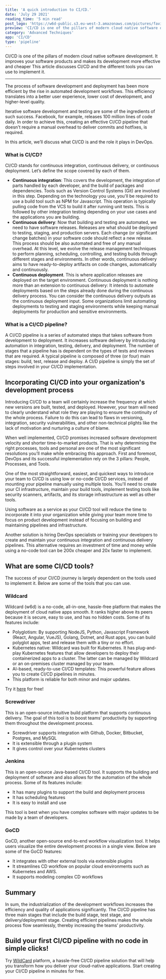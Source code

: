 ```yaml
---
title: 'A quick introduction to CI/CD.'
date: 'July 29 2021'
reading_time: '5 min read'
post_logo: 'https://w6d-public.s3.eu-west-3.amazonaws.com/pictures/favicon.png'
preview: 'CI/CD is one of the pillars of modern cloud native software development. It improves your software products and makes its development more effective and cheaper This article discusses CI/CD and the different tools you can use to implement it.'
category: 'Advanced Techniques'
app: 'CI/CD'
type: 'pipeline'
---
```


CI/CD is one of the pillars of modern cloud native software development. It improves your software products and makes its development more effective and cheaper This article discusses CI/CD and the different tools you can use to implement it.

---

The process of software development and deployment has been more efficient by the rise in automated development workflows. This efficiency translates into a better user experience, lower cost of development, and higher-level quality. 

Iterative software development and testing are some of the ingredients of such success. Facebook, for example, releases 100 million lines of code daily. In order to achieve this, creating an effective CI/CD pipeline that doesn't require a manual overhead to deliver commits and hotfixes, is required. 

In this article, we’ll discuss what CI/CD is and the role it plays in DevOps.

### What is CI/CD?

CI/CD stands for continuous integration, continuous delivery, or continuous deployment. Let’s define the scope covered by each of them.

- **Continuous integration**: This covers the development, the integration of parts handled by each developer, and the build of packages and dependencies. Tools such as Version Control Systems (Git) are involved in this step. Depending on the technology you use, you'll be required to use a build tool such as NPM for Javascript. This operation is typically pulling code from the VCS to build it after running unit tests. This is followed by other integration testing depending on your use cases and the applications you are building.
- **Continuous delivery**: Now that building and testing are automated, we need to have software releases. Releases are what should be deployed to testing, staging, and production servers. Each change (or significant change batches) in your software code should reflect a new release. This process should be also automated and free of any manual overhead. At this level, we evolve the release management techniques to perform planning, scheduling, controlling, and testing builds through different stages and environments. In other words, continuous delivery aims to have ready-to-deploy artifacts on code changes, automatically and continuously.
- **Continuous deployment**. This is where application releases are deployed on the target environment. Continuous deployment is nothing more than an extension to continuous delivery: It intends to automate deployments based on the steps already done during the continuous delivery process. You can consider the continuous delivery outputs as the continuous deployment input. Some organizations limit automating deployments to testing and staging environments while keeping manual deployments for production and sensitive environments.

### What is a CI/CD pipeline?

A CI/CD pipeline is a series of automated steps that takes software from development to deployment. It increases software delivery by introducing automation in integration, testing, delivery, and deployment. The number of stages that a pipeline has is dependent on the types of tests and reviews that are required. A typical pipeline is composed of three (or four) main stages: build, test, release and deploy. A CI/D pipeline is simply the set of steps involved in your CI/CD implementation.

## Incorporating CI/CD into your organization's development process

Introducing CI/CD to a team will certainly increase the frequency at which new versions are built, tested, and deployed. However, your team will need to clearly understand what role they are playing to ensure the continuity of the whole process. Failure to do this can lead to flaws in versioning, integration, security vulnerabilities, and other non-technical plights like the lack of motivation and nurturing a culture of blame.

When well implemented, CI/CD promises increased software development velocity and shorter time-to-market products. That is why determining the right processes, tools and personal are one of the most significant resolutions you’ll make while embracing this approach. First and foremost, DevOps and its successful implementation rely on the 3 pillars: People, Processes, and Tools.

One of the most straightforward, easiest, and quickest ways to introduce your team to CI/CD is using low or no-code CI/CD services, instead of mounting your pipeline manually using multiple tools. You'll need to create your CI infrastructure, maintain your build tools, implement testing tools like security scanners, artifacts, and its storage infrastructure as well as other tools.

Using software as a service as your CI/CD tool will reduce the time to incorporate it into your organization while giving your team more time to focus on product development instead of focusing on building and maintaining pipelines and infrastructure.

Another solution is hiring DevOps specialists or training your developers to create and maintain your continuous integration and continuous delivery pipelines. This alternative requires an investment of time and money while using a no-code tool can be 200x cheaper and 20x faster to implement.

## What are some CI/CD tools?

The success of your CI/CD journey is largely dependent on the tools used to implement it. Below are some of the tools that you can use.

### Wildcard

Wildcard (w6d) is a no-code, all-in-one, hassle-free platform that makes the deployment of cloud native apps smooth. It ranks higher above its peers because it is secure, easy to use, and has no hidden costs. Some of its features include:

- Polyglotism: By supporting NodeJS, Python, Javascript Framework (React, Angular, VueJS), Golang, Dotnet, and Rust apps, you can build polyglot apps, test and release them with a tiny or no effort.
- Kubernetes native: Wildcard was built for Kubernetes. It has plug-and-play Kubernetes features that allow developers to deploy their containerized apps to a cluster. The latter can be managed by Wildcard or an on-premises cluster managed by your team.
- AI-based, ready-to-use CI/CD templates: This powerful feature allows you to create CI/CD pipelines in minutes.
- This platform is reliable for both minor and major updates.

Try it [here](https://www.w6d.io/) for free!

### Screwdriver

This is an open-source intuitive build platform that supports continuous delivery. The goal of this tool is to boost teams’ productivity by supporting them throughout the development process. 

- Screwdriver supports integration with Github, Docker, Bitbucket, Postgres, and MySQL
- It is extensible through a  plugin system
- It gives control over your Kubernetes clusters

### Jenkins

This is an open-source Java-based CI/CD tool. It supports the building and deployment of software and also allows for the automation of the whole process. Some of its features include:

- It has many plugins to support the build and deployment process
- It has scheduling features
- It is easy to install and use

This tool is best when you have complex software with major updates to be made by a team of developers.

### GoCD

GoCD, another open-source end-to-end workflow visualization tool. It helps users visualize the entire development process in a single view. Below are some of the GoCD features:

- It integrates with other external tools via extensible plugins
- It streamlines CD workflow on popular cloud environments such as Kubernetes and AWS.
- It supports modeling complex CD workflows

## Summary

In sum, the industrialization of the development workflows increases the efficiency and quality of applications significantly. The CI/CD pipeline has three main stages that include the build stage, test stage, and delivery/deployment stage. Creating efficient pipelines makes the whole process flow seamlessly, thereby increasing the teams’ productivity.

## Build your first CI/CD pipeline with no code in simple clicks!

Try [WildCard](http://w6d.io/) platform, a hassle-free CI/CD pipeline solution that will help you transform how you deliver your cloud-native applications. Start creating your CI/CD pipeline in minutes for free.
